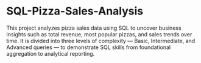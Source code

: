 # SQL-Pizza-Sales-Analysis
This project analyzes pizza sales data using SQL to uncover business insights such as total revenue, most popular pizzas, and sales trends over time. It is divided into three levels of complexity — Basic, Intermediate, and Advanced queries — to demonstrate SQL skills from foundational aggregation to analytical reporting.
